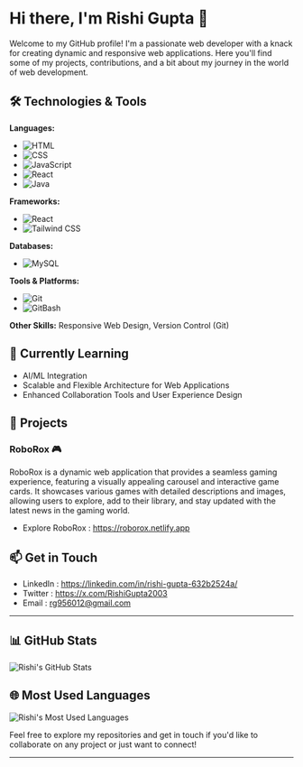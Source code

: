 # Hi there, I'm Rishi Gupta 👋

Welcome to my GitHub profile! I'm a passionate web developer with a knack for creating dynamic and responsive web applications. Here you'll find some of my projects, contributions, and a bit about my journey in the world of web development.

## 🛠️ Technologies & Tools

**Languages:**
- ![HTML](https://img.shields.io/badge/HTML-%E2%9C%93-blue?style=for-the-badge&logo=html5&logoColor=white)
- ![CSS](https://img.shields.io/badge/CSS-%E2%9C%93-blue?style=for-the-badge&logo=css3&logoColor=white)
- ![JavaScript](https://img.shields.io/badge/JavaScript-%E2%9C%93-yellow?style=for-the-badge&logo=javascript&logoColor=white)
- ![React](https://img.shields.io/badge/React-%E2%9C%93-blue?style=for-the-badge&logo=react&logoColor=white)
- ![Java](https://img.shields.io/badge/Java-%E2%9C%93-red?style=for-the-badge&logo=java&logoColor=white)

**Frameworks:**
- ![React](https://img.shields.io/badge/React-%E2%9C%93-blue?style=for-the-badge&logo=react&logoColor=white)
- ![Tailwind CSS](https://img.shields.io/badge/Tailwind%20CSS-%E2%9C%93-blue?style=for-the-badge&logo=tailwindcss&logoColor=white)

**Databases:**
- ![MySQL](https://img.shields.io/badge/MySQL-%E2%9C%93-blue?style=for-the-badge&logo=mysql&logoColor=white)

**Tools & Platforms:**
- ![Git](https://img.shields.io/badge/Git-%E2%9C%93-F05032?style=for-the-badge&logo=git&logoColor=white)
- ![GitBash](https://img.shields.io/badge/GitBash-%E2%9C%93-000000?style=for-the-badge&logo=gnubash&logoColor=white)

**Other Skills:** Responsive Web Design, Version Control (Git)

## 🌱 Currently Learning

- AI/ML Integration
- Scalable and Flexible Architecture for Web Applications
- Enhanced Collaboration Tools and User Experience Design

## 🚀 Projects

### RoboRox 🎮

RoboRox is a dynamic web application that provides a seamless gaming experience, featuring a visually appealing carousel and interactive game cards. It showcases various games with detailed descriptions and images, allowing users to explore, add to their library, and stay updated with the latest news in the gaming world.

- Explore RoboRox : https://roborox.netlify.app

## 📫 Get in Touch

- LinkedIn : https://linkedin.com/in/rishi-gupta-632b2524a/
- Twitter : https://x.com/RishiGupta2003
- Email : rg956012@gmail.com

---

## 📊 GitHub Stats

![Rishi's GitHub Stats](https://github-readme-stats.vercel.app/api?username=rishigupta19&show_icons=true&hide_title=true&hide=prs&count_private=true&include_all_commits=true&hide_rank=true&theme=tokyonight)

## 🌐 Most Used Languages

![Rishi's Most Used Languages](https://github-readme-stats.vercel.app/api/top-langs/?username=rishigupta19&layout=compact&theme=tokyonight)

Feel free to explore my repositories and get in touch if you'd like to collaborate on any project or just want to connect!

---
